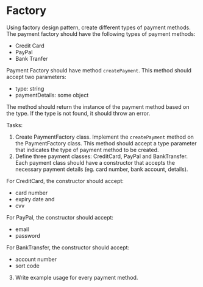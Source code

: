 # Factory

Using factory design pattern, create different types of payment methods. The payment factory should have the following types of payment methods:

- Credit Card
- PayPal
- Bank Tranfer

Payment Factory should have method `createPayment`. This method should accept two parameters:

- type: string
- paymentDetails: some object

The method should return the instance of the payment method based on the type. If the type is not found, it should throw an error.

Tasks:

1. Create PaymentFactory class. Implement the `createPayment` method on the PaymentFactory class. This method should accept a type parameter that indicates the type of payment method to be created.
2. Define three payment classes: CreditCard, PayPal and BankTransfer. Each payment class should have a constructor that accepts the necessary payment details (eg. card number, bank account, details).

For CreditCard, the constructor should accept:

- card number
- expiry date and
- cvv

For PayPal, the constructor should accept:

- email
- password

For BankTransfer, the constructor should accept:

- account number
- sort code

3. Write example usage for every payment method.
